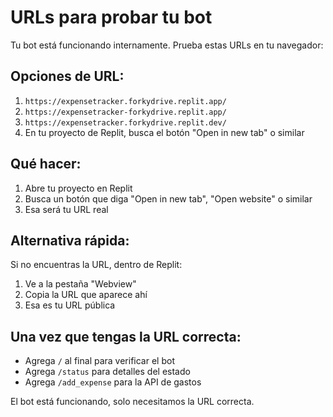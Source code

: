 # URLs para probar tu bot

Tu bot está funcionando internamente. Prueba estas URLs en tu navegador:

## Opciones de URL:
1. `https://expensetracker.forkydrive.replit.app/`
2. `https://expensetracker-forkydrive.replit.app/`
3. `https://expensetracker.forkydrive.replit.dev/`
4. En tu proyecto de Replit, busca el botón "Open in new tab" o similar

## Qué hacer:
1. Abre tu proyecto en Replit
2. Busca un botón que diga "Open in new tab", "Open website" o similar
3. Esa será tu URL real

## Alternativa rápida:
Si no encuentras la URL, dentro de Replit:
1. Ve a la pestaña "Webview" 
2. Copia la URL que aparece ahí
3. Esa es tu URL pública

## Una vez que tengas la URL correcta:
- Agrega `/` al final para verificar el bot
- Agrega `/status` para detalles del estado
- Agrega `/add_expense` para la API de gastos

El bot está funcionando, solo necesitamos la URL correcta.